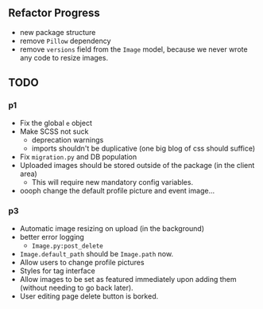 ## Refactor Progress

- new package structure
- remove `Pillow` dependency
- remove `versions` field from the `Image` model, because we never wrote any code to resize images. 


## TODO

### p1

- Fix the global `e` object
- Make SCSS not suck
    + deprecation warnings
    + imports shouldn't be duplicative (one big blog of css should suffice)
- Fix `migration.py` and DB population
- Uploaded images should be stored outside of the package (in the client area)
    + This will require new mandatory config variables.
- oooph change the default profile picture and event image...

### p3

- Automatic image resizing on upload (in the background)
- better error logging
    + `Image.py:post_delete`
- `Image.default_path` should be `Image.path` now.
- Allow users to change profile pictures
- Styles for tag interface
- Allow images to be set as featured immediately upon adding them (without needing to go back later).
- User editing page delete button is borked.
